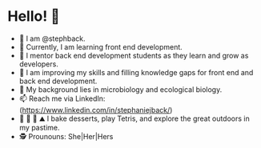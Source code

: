 # Hello! 🌄
- 🦕 I am @stephback.
- 💾 Currently, I am learning front end development. 
- 🧠 I mentor back end development students as they learn and grow as developers.
- 🌱 I am improving my skills and filling knowledge gaps for front end and back end development. 
- 🦠 My background lies in microbiology and ecological biology.
- 📫 Reach me via LinkedIn: (https://www.linkedin.com/in/stephaniejback/)
- 🥧 👾 🌳 ⛰️ I bake desserts, play Tetris, and explore the great outdoors in my pastime. 
- 🕵️ Prounouns: She|Her|Hers

<!--
**stephback/stephback** is a ✨ _special_ ✨ repository because its `README.md` (this file) appears on your GitHub profile.

Here are some ideas to get you started:

- 🔭 I’m currently working on ...
- 🌱 I’m currently learning ...
- 👯 I’m looking to collaborate on ...
- 🤔 I’m looking for help with ...
- 💬 Ask me about ...
- 📫 How to reach me: ...
- 😄 Pronouns: ...
- ⚡ Fun fact: ...
-->
